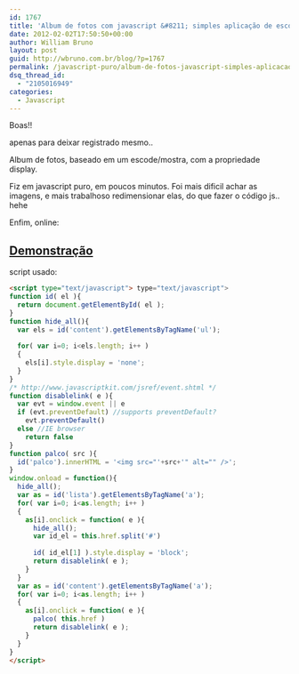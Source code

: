 ```yaml
---
id: 1767
title: 'Album de fotos com javascript &#8211; simples aplicação de esconde mostra'
date: 2012-02-02T17:50:50+00:00
author: William Bruno
layout: post
guid: http://wbruno.com.br/blog/?p=1767
permalink: /javascript-puro/album-de-fotos-javascript-simples-aplicacao-de-esconde-mostra/
dsq_thread_id:
  - "2105016949"
categories:
  - Javascript
---
```

Boas!!
  
apenas para deixar registrado mesmo..
  
<!--more-->

Album de fotos, baseado em um escode/mostra, com a propriedade display.
  
Fiz em javascript puro, em poucos minutos. Foi mais dificil achar as imagens, e mais trabalhoso redimensionar elas, do que fazer o código js.. hehe

Enfim, online:

## <a href="http://wbruno.com.br/scripts/album-disney.html" target="_blank">Demonstração</a>

script usado:

``` html
<script type="text/javascript"> type="text/javascript">
function id( el ){
  return document.getElementById( el );
}
function hide_all(){
  var els = id('content').getElementsByTagName('ul');
  
  for( var i=0; i<els.length; i++ )
  {    
    els[i].style.display = 'none';
  }
}
/* http://www.javascriptkit.com/jsref/event.shtml */
function disablelink( e ){
  var evt = window.event || e
  if (evt.preventDefault) //supports preventDefault?
    evt.preventDefault()
  else //IE browser
    return false
}
function palco( src ){
  id('palco').innerHTML = '<img src="'+src+'" alt="" />';
}
window.onload = function(){
  hide_all();
  var as = id('lista').getElementsByTagName('a');
  for( var i=0; i<as.length; i++ )
  {
    as[i].onclick = function( e ){
      hide_all();
      var id_el = this.href.split('#')
           
      id( id_el[1] ).style.display = 'block';    
      return disablelink( e );
    }
  }
  var as = id('content').getElementsByTagName('a');
  for( var i=0; i<as.length; i++ )
  {
    as[i].onclick = function( e ){
      palco( this.href )  
      return disablelink( e );
    }
  }
}
</script>
```